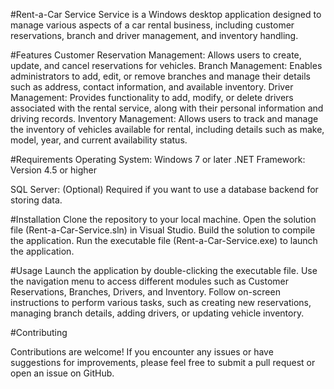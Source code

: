 #Rent-a-Car Service
Service is a Windows desktop application designed to manage various aspects of a car rental business, including customer reservations, branch and driver management, and inventory handling.

#Features
Customer Reservation Management: Allows users to create, update, and cancel reservations for vehicles.
Branch Management: Enables administrators to add, edit, or remove branches and manage their details such as address, contact information, and available inventory.
Driver Management: Provides functionality to add, modify, or delete drivers associated with the rental service, along with their personal information and driving records.
Inventory Management: Allows users to track and manage the inventory of vehicles available for rental, including details such as make, model, year, and current availability status.

#Requirements
Operating System: Windows 7 or later
.NET Framework: Version 4.5 or higher

SQL Server: (Optional) Required if you want to use a database backend for storing data.

#Installation
Clone the repository to your local machine.
Open the solution file (Rent-a-Car-Service.sln) in Visual Studio.
Build the solution to compile the application.
Run the executable file (Rent-a-Car-Service.exe) to launch the application.

#Usage
Launch the application by double-clicking the executable file.
Use the navigation menu to access different modules such as Customer Reservations, Branches, Drivers, and Inventory.
Follow on-screen instructions to perform various tasks, such as creating new reservations, managing branch details, adding drivers, or updating vehicle inventory.

#Contributing

Contributions are welcome! If you encounter any issues or have suggestions for improvements, please feel free to submit a pull request or open an issue on GitHub.
